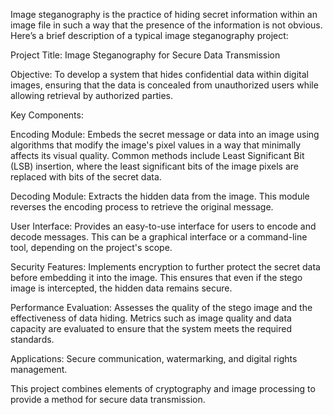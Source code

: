 Image steganography is the practice of hiding secret information within an image file in such a way that the presence of the information is not obvious. Here’s a brief description of a typical image steganography project:

Project Title: Image Steganography for Secure Data Transmission

Objective: To develop a system that hides confidential data within digital images, ensuring that the data is concealed from unauthorized users while allowing retrieval by authorized parties. 

Key Components:

Encoding Module: Embeds the secret message or data into an image using algorithms that modify the image's pixel values in a way that minimally affects its visual quality. Common methods include Least Significant Bit (LSB) insertion, where the least significant bits of the image pixels are replaced with bits of the secret data.

Decoding Module: Extracts the hidden data from the image. This module reverses the encoding process to retrieve the original message.

User Interface: Provides an easy-to-use interface for users to encode and decode messages. This can be a graphical interface or a command-line tool, depending on the project's scope.

Security Features: Implements encryption to further protect the secret data before embedding it into the image. This ensures that even if the stego image is intercepted, the hidden data remains secure.

Performance Evaluation: Assesses the quality of the stego image and the effectiveness of data hiding. Metrics such as image quality and data capacity are evaluated to ensure that the system meets the required standards.

Applications: Secure communication, watermarking, and digital rights management.

This project combines elements of cryptography and image processing to provide a method for secure data transmission.






